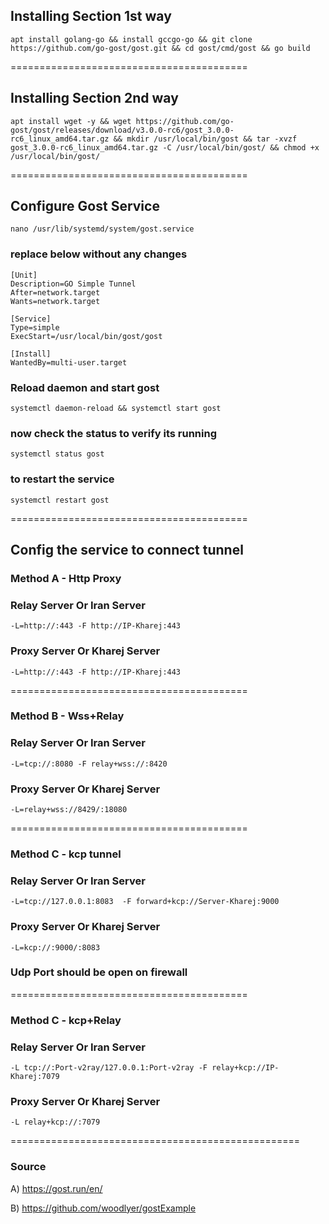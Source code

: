 ## Installing Section 1st way
```
apt install golang-go && install gccgo-go && git clone https://github.com/go-gost/gost.git && cd gost/cmd/gost && go build
```
=========================================
## Installing Section 2nd way
```
apt install wget -y && wget https://github.com/go-gost/gost/releases/download/v3.0.0-rc6/gost_3.0.0-rc6_linux_amd64.tar.gz && mkdir /usr/local/bin/gost && tar -xvzf gost_3.0.0-rc6_linux_amd64.tar.gz -C /usr/local/bin/gost/ && chmod +x /usr/local/bin/gost/
```
=========================================
## Configure Gost Service
```
nano /usr/lib/systemd/system/gost.service
```
### replace below without any changes
```
[Unit]
Description=GO Simple Tunnel
After=network.target
Wants=network.target
 
[Service]
Type=simple
ExecStart=/usr/local/bin/gost/gost
 
[Install]
WantedBy=multi-user.target
```
### Reload daemon and start gost
``` 
systemctl daemon-reload && systemctl start gost
```
### now check the status to verify its running
```
systemctl status gost
```
### to restart the service
```
systemctl restart gost
```
=========================================
## Config the service to connect tunnel 

### Method A - Http Proxy

### Relay Server Or Iran Server
``` 
-L=http://:443 -F http://IP-Kharej:443
``` 
### Proxy Server Or Kharej Server
``` 
-L=http://:443 -F http://IP-Kharej:443
``` 
=========================================
### Method B - Wss+Relay

### Relay Server Or Iran Server
``` 
-L=tcp://:8080 -F relay+wss://:8420
```
### Proxy Server Or Kharej Server
``` 
-L=relay+wss://8429/:18080
``` 
=========================================
### Method C - kcp tunnel

### Relay Server Or Iran Server
``` 
-L=tcp://127.0.0.1:8083  -F forward+kcp://Server-Kharej:9000
```
### Proxy Server Or Kharej Server
```
-L=kcp://:9000/:8083 
```
### Udp Port should be open on firewall
 
=========================================
### Method C - kcp+Relay

### Relay Server Or Iran Server
```
-L tcp://:Port-v2ray/127.0.0.1:Port-v2ray -F relay+kcp://IP-Kharej:7079
```
### Proxy Server Or Kharej Server
```
-L relay+kcp://:7079
```
==================================================
### Source
 
A) https://gost.run/en/

B) https://github.com/woodlyer/gostExample
